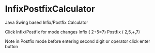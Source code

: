 # InfixPostfixCalculator
Java Swing based Infix/Postfix Calculator


Click Infix/Postfix for mode changes
Infix ( 2+5=7)
Postfix ( 2,5,+,7)

Note in Postfix mode before entering  second digit or operator click enter button
